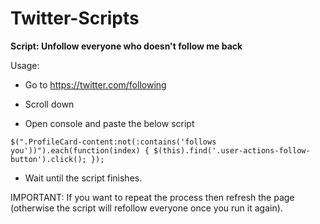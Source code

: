 # Twitter-Scripts



**Script: Unfollow everyone who doesn't follow me back**

Usage: 

- Go to https://twitter.com/following
 
- Scroll down
 
- Open console and paste the below script

```
$(".ProfileCard-content:not(:contains('follows you'))").each(function(index) { $(this).find('.user-actions-follow-button').click(); });
```

- Wait until the script finishes. 

IMPORTANT: If you want to repeat the process then refresh the page (otherwise the script will refollow everyone once you run it again).
